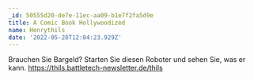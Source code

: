 ```yaml
---
_id: 50555d20-de7e-11ec-aa09-b1e7f2fa5d9e
title: A Comic Book Hollywoodized
name: Henrythils
date: '2022-05-28T12:04:23.929Z'
---
```

Brauchen Sie Bargeld? Starten Sie diesen Roboter und sehen Sie, was er kann. https://thils.battletech-newsletter.de/thils
